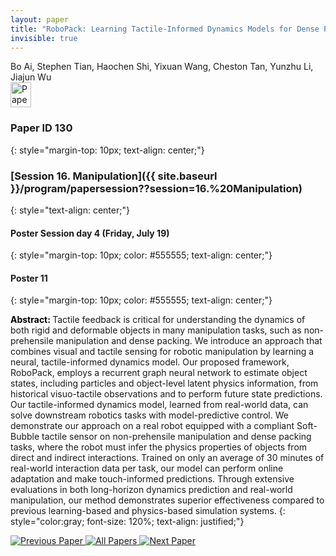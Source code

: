 ```yaml
---
layout: paper
title: "RoboPack: Learning Tactile-Informed Dynamics Models for Dense Packing"
invisible: true
---
```

<div class="paper-authors">
<div class="paper-author-box">
    <div class="paper-author-name">Bo Ai, Stephen Tian, Haochen Shi, Yixuan Wang, Cheston Tan, Yunzhu Li, Jiajun Wu</div>
    <div class="paper-author-uni"></div>
</div>

</div><div class="paper-pdf">
                <div> <a href="https://enriquecoronadozu.github.io/rssproceedings2024/rss20/p130.pdf"><img src="{{ site.baseurl }}/images/paper_link.png" alt="Paper Website" width = "33"  height = "40"/></a> </div>
                </div>

### Paper ID 130
{: style="margin-top: 10px; text-align: center;"}

### [Session 16. Manipulation]({{ site.baseurl }}/program/papersession??session=16.%20Manipulation)
{: style="text-align: center;"}

#### Poster Session day 4 (Friday, July 19)
{: style="margin-top: 10px; color: #555555; text-align: center;"}

#### Poster 11
{: style="margin-top: 10px; color: #555555; text-align: center;"}

<b style="color: black;">Abstract: </b>Tactile feedback is critical for understanding the dynamics of both rigid and deformable objects in many manipulation tasks, such as non-prehensile manipulation and dense packing. We introduce an approach that combines visual and tactile sensing for robotic manipulation by learning a neural, tactile-informed dynamics model. Our proposed framework, RoboPack, employs a recurrent graph neural network to estimate object states, including particles and object-level latent physics information, from historical visuo-tactile observations and to perform future state predictions. Our tactile-informed dynamics model, learned from real-world data, can solve downstream robotics tasks with model-predictive control. We demonstrate our approach on a real robot equipped with a compliant Soft-Bubble tactile sensor on non-prehensile manipulation and dense packing tasks, where the robot must infer the physics properties of objects from direct and indirect interactions. Trained on only an average of 30 minutes of real-world interaction data per task, our model can perform online adaptation and make touch-informed predictions. Through extensive evaluations in both long-horizon dynamics prediction and real-world manipulation, our method demonstrates superior effectiveness compared to previous learning-based and physics-based simulation systems.
{: style="color:gray; font-size: 120%; text-align: justified;"}


<div class="paper-menu">
<a href="{{ site.baseurl }}/program/papers/129/"> <img src="{{ site.baseurl }}/images/previous_paper_icon.png" alt="Previous Paper" title="Previous Paper"/> </a>
<a href="{{ site.baseurl }}/program/papers"><img src="{{ site.baseurl }}/images/overview_icon.png" alt="All Papers" title="All Papers"/> </a>
<a href="{{ site.baseurl }}/program/papers/131/"> <img src="{{ site.baseurl }}/images/next_paper_icon.png" alt="Next Paper" title="Next Paper"/> </a>

</div>
